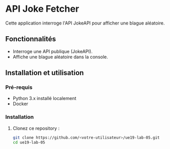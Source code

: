 # API Joke Fetcher

Cette application interroge l'API JokeAPI pour afficher une blague aléatoire.

## Fonctionnalités
- Interroge une API publique (JokeAPI).
- Affiche une blague aléatoire dans la console.

## Installation et utilisation

### Pré-requis
- Python 3.x installé localement
- Docker

### Installation
1. Clonez ce repository :
   ```bash
   git clone https://github.com/<votre-utilisateur>/ue19-lab-05.git
   cd ue19-lab-05
